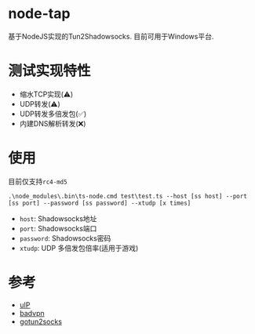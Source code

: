 # node-tap
基于NodeJS实现的Tun2Shadowsocks.
目前可用于Windows平台.

# 测试实现特性
* 缩水TCP实现(⚠️)
* UDP转发(⚠️)
* UDP转发多倍发包(✅)
* 内建DNS解析转发(❌)

# 使用
目前仅支持`rc4-md5`
```
.\node_modules\.bin\ts-node.cmd test\test.ts --host [ss host] --port [ss port] --password [ss password] --xtudp [x times]
```

* `host`: Shadowsocks地址
* `port`: Shadowsocks端口
* `password`: Shadowsocks密码
* `xtudp`: UDP 多倍发包倍率(适用于游戏)

# 参考
* [uIP](https://en.wikipedia.org/wiki/UIP_(micro_IP))
* [badvpn](https://github.com/ambrop72/badvpn)
* [gotun2socks](https://github.com/yinghuocho/gotun2socks)